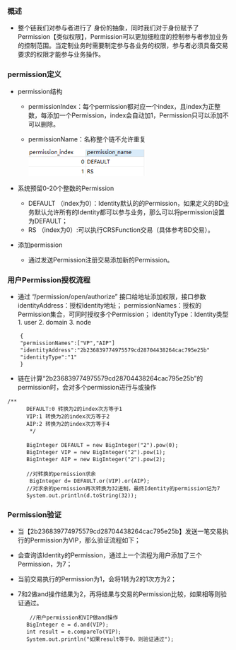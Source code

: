### 概述

+ 整个链我们对参与者进行了 身份的抽象，同时我们对于身份赋予了Permission【类似权限】，Permission可以更加细粒度的控制参与者参加业务的控制范围。当定制业务时需要制定参与各业务的权限，参与者必须具备交易要求的权限才能参与业务操作。

###  permission定义

+ permission结构

  + permissionIndex：每个permission都对应一个index，且index为正整数，每添加一个Permission，index会自动加1，Permission只可以添加不可以删除。

  + permissionName：名称整个链不允许重复

    ![image-20191113173215168](../images/design/permission/permission-data.png)


+ 系统预留0-20个整数的Permission
  + DEFAULT （index为0）：Identity默认的的Permission，如果定义的BD业务默认允许所有的Identity都可以参与业务，那么可以将permission设置为DEFAULT；
  + RS （index为0）:可以执行CRSFunction交易（具体参考BD交易）。

+ 添加permission
  + 通过发送Permission注册交易添加新的Permission。

### 用户Permission授权流程

+ 通过 “/permission/open/authorize” 接口给地址添加权限，接口参数
identityAddress：授权Identity地址；
permissionNames：授权的Permission集合，可同时授权多个Permission；
identityType：Identity类型1. user 2. domain 3. node

~~~
    {
    "permissionNames":["VP","AIP"]
    "identityAddress":"2b236839774975579cd28704438264cac795e25b"
    "identityType":"1"
    }
~~~

+ 链在计算“2b236839774975579cd28704438264cac795e25b”的permission时，会对多个permission进行与或操作

~~~
/**
      DEFAULT:0 转换为2的index次方等于1
      VIP:1 转换为2的index次方等于2
      AIP:2 转换为2的index次方等于4
       */

      BigInteger DEFAULT = new BigInteger("2").pow(0);
      BigInteger VIP = new BigInteger("2").pow(1);
      BigInteger AIP = new BigInteger("2").pow(2);

      //对转换的permission求余
       BigInteger d= DEFAULT.or(VIP).or(AIP);
      //对求余的permission再次转换为32进制，最终Identity的permission记为7
      System.out.println(d.toString(32));
~~~

  


### Permission验证

+ 当【2b236839774975579cd28704438264cac795e25b】发送一笔交易执行的Permission为VIP，那么验证流程如下；

+ 会查询该Identity的Permission，通过上一个流程为用户添加了三个Permission，为7；

+ 当前交易执行的Permission为1，会将1转为2的1次方为2；

+ 7和2做and操作结果为2，再将结果与交易的Permission比较，如果相等则验证通过。

~~~
       //用户permission和VIP做and操作
      BigInteger e = d.and(VIP);
      int result = e.compareTo(VIP);
      System.out.println("如果result等于0，则验证通过");
~~~

  